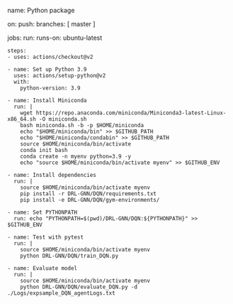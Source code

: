 name: Python package

on:
  push:
    branches: [ master ]

jobs:
  run:
    runs-on: ubuntu-latest

    steps:
    - uses: actions/checkout@v2
    
    - name: Set up Python 3.9
      uses: actions/setup-python@v2
      with:
        python-version: 3.9
    
    - name: Install Miniconda
      run: |
        wget https://repo.anaconda.com/miniconda/Miniconda3-latest-Linux-x86_64.sh -O miniconda.sh
        bash miniconda.sh -b -p $HOME/miniconda
        echo "$HOME/miniconda/bin" >> $GITHUB_PATH
        echo "$HOME/miniconda/condabin" >> $GITHUB_PATH
        source $HOME/miniconda/bin/activate
        conda init bash
        conda create -n myenv python=3.9 -y
        echo "source $HOME/miniconda/bin/activate myenv" >> $GITHUB_ENV
    
    - name: Install dependencies
      run: |
        source $HOME/miniconda/bin/activate myenv
        pip install -r DRL-GNN/DQN/requirements.txt
        pip install -e DRL-GNN/DQN/gym-environments/
    
    - name: Set PYTHONPATH
      run: echo "PYTHONPATH=$(pwd)/DRL-GNN/DQN:${PYTHONPATH}" >> $GITHUB_ENV
    
    - name: Test with pytest
      run: |
        source $HOME/miniconda/bin/activate myenv
        python DRL-GNN/DQN/train_DQN.py
    
    - name: Evaluate model
      run: |
        source $HOME/miniconda/bin/activate myenv
        python DRL-GNN/DQN/evaluate_DQN.py -d ./Logs/expsample_DQN_agentLogs.txt
